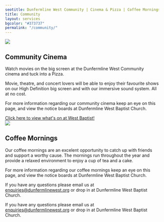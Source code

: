 ```yaml
---
seotitle: Dunfermline West Community | Cinema & Pizza | Coffee Mornings and lots more
title: Community
layout: services
bgcolor: "#373737"
permalink: "/community/"
---
```


<div class="col-sm-4">
<img src='{{ site.url }}/assets/img/icons/communitycinemaicon.jpg' class='img-responsive' />	
</div>
<div class="col-sm-8 text-normal">
<h2>Community Cinema</h2>
Watch movies on the big screen at the Dunfermline West Community cinema and tuck into a Pizza.

Movie, theatre, and concert lovers will be able to enjoy their favourite shows on our High Definition big screen and with our immersive sound system. All at no cost.

For more information regarding our community cinema keep an eye on this page, and view the notice boards at Dunfermline West Baptist Church.

<div class="text-center mt-4">
<a class="btn btn-xl btn-primary mt-4" href='{{ site.url }}/winter-events'>
  Click here to view what's on at West Baptist!
</a>
</div>

<div class="col-sm-4">
<img src='{{ site.url }}/assets/img/icons/coffeeicon.jpg' class='img-responsive' />	
</div>
<div class="col-sm-8 text-normal">
<h2>Coffee Mornings</h2>
Our coffee mornings are an excelent opportunity to catch up with friends and support a worthy cause. The mornings run throughout the year and provide a relaxed environment to enjoy a cup of tea and a cake.

For more information regarding our coffee mornings keep an eye on this page, and view the notice boards at Dunfermline West Baptist Church.

If you have any questions please email us at <a href='mailto:enquiries@dunfermlinewest.org?subject=kidzclub'>enquiries@dunfermlinewest.org</a> or drop in at Dunfermline West Baptist Church.
</div>



If you have any questions please email us at <a href='mailto:enquiries@dunfermlinewest.org?subject=community-events'>enquiries@dunfermlinewest.org</a> or drop in at Dunfermline West Baptist Church.
</div>